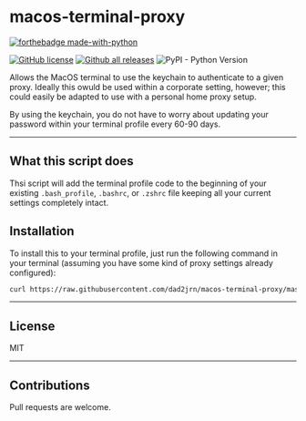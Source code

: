 # macos-terminal-proxy

[![forthebadge made-with-python](http://ForTheBadge.com/images/badges/made-with-python.svg)](https://www.python.org/)

[![GitHub license](https://img.shields.io/github/license/dad2jrn/macos-terminal-proxy.svg)](https://github.com/dad2jrn/macos-terminal-proxy/blob/master/LICENSE) [![Github all releases](https://img.shields.io/github/downloads/dad2jrn/macos-terminal-proxy/total.svg)](https://github.com/dad2jrn/macos-terminal-proxy/releases)
![PyPI - Python Version](https://img.shields.io/pypi/pyversions/Django.svg)


Allows the MacOS terminal to use the keychain to authenticate to a given proxy.  Ideally this owuld be used within a corporate setting, however; this could easily be adapted to use with a personal home proxy setup.

By using the keychain, you do not have to worry about updating your password within your terminal profile every 60-90 days.

---
## What this script does

Thsi script will add the terminal profile code to the beginning of your existing `.bash_profile`, `.bashrc`, or `.zshrc` file keeping all your current settings completely intact.

## Installation

To install this to your terminal profile, just run the following command in your terminal (assuming you have some kind of proxy settings already configured):

  ```bash
  curl https://raw.githubusercontent.com/dad2jrn/macos-terminal-proxy/master/install.py -o $HOME/proxy_install.py && python $HOME/proxy_install.py
  ```

---

## License

MIT

---

## Contributions

Pull requests are welcome.